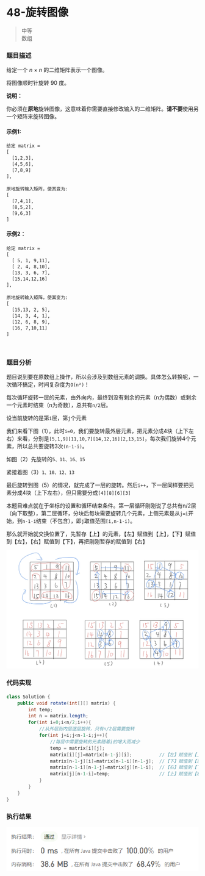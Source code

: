 # 48-旋转图像

> 中等  
> 数组

### 题目描述

给定一个 *n* × *n* 的二维矩阵表示一个图像。

将图像顺时针旋转 90 度。

**说明：**

你必须在**原地**旋转图像，这意味着你需要直接修改输入的二维矩阵。**请不要**使用另一个矩阵来旋转图像。

#### 示例1:

```
给定 matrix = 
[
  [1,2,3],
  [4,5,6],
  [7,8,9]
],

原地旋转输入矩阵，使其变为:
[
  [7,4,1],
  [8,5,2],
  [9,6,3]
]
```

#### 示例2：

```
给定 matrix =
[
  [ 5, 1, 9,11],
  [ 2, 4, 8,10],
  [13, 3, 6, 7],
  [15,14,12,16]
], 

原地旋转输入矩阵，使其变为:
[
  [15,13, 2, 5],
  [14, 3, 4, 1],
  [12, 6, 8, 9],
  [16, 7,10,11]
]
```

</br>

### 题目分析

题目说到要在原数组上操作，所以会涉及到数组元素的调换。具体怎么转换呢，一次循环搞定，时间复杂度为`O(n²)`！

每次循环旋转一层的元素，由外向内，最终到没有剩余的元素（n为偶数）或剩余一个元素时结束（n为奇数），总共有`n/2`层。

设当前旋转的是第`i`层，第`j`个元素

我们来看下图（1），此时`i=0`，我们要旋转最外层元素，把元素分成4块（上下左右）来看，分别是`[5,1,9][11,10,7][14,12,16][2,13,15]`，每次我们旋转4个元素，所以总共要旋转3次`(n-1-i)`。

如图（2）先旋转的`5、11、16、15`

紧接着图（3）`1、10、12、13`

最后旋转到图（5）的情况，就完成了一层的旋转。然后`i++`，下一层同样要把元素分成4块（上下左右），但只需要分成`[4][8][6][3]`

本题目难点就在于坐标的设置和循环结束条件。第一层循环刚刚说了总共有n/2层（向下取整），第二层循环，分块后每块需要旋转几个元素，上侧元素是从`j=i`开始，到`n-1-i`结束（不包含），即`j`取值范围`[i,n-1-i)`。

那么就开始就交换位置了，先暂存【上】的元素，【左】赋值到【上】，【下】赋值到【左】，【右】赋值到【下】，再把刚刚暂存的赋值到【右】

![pic](https://github.com/hinkleung/leetcode/blob/main/problems/48-旋转图像/48-pic.jpg)

### 代码实现

```java
class Solution {
    public void rotate(int[][] matrix) {
        int temp;
        int n = matrix.length;
        for(int i=0;i<n/2;i++){
            //从外层到内层逐层旋转，只有n/2层需要旋转
            for(int j=i;j<n-1-i;j++){
                //每层中需要旋转的元素随着i的增大而减少
                temp = matrix[i][j];
                matrix[i][j]=matrix[n-1-j][i];			//【左】赋值到【上】
                matrix[n-1-j][i]=matrix[n-1-i][n-1-j];	//【下】赋值到【左】
                matrix[n-1-i][n-1-j]=matrix[j][n-1-i];	//【右】赋值到【下】
                matrix[j][n-1-i]=temp;					//【上】赋值到【右】
            }    
        }
    }
}
```

### 执行结果

![pic](https://github.com/hinkleung/leetcode/blob/main/problems/48-旋转图像/48-result.png)
